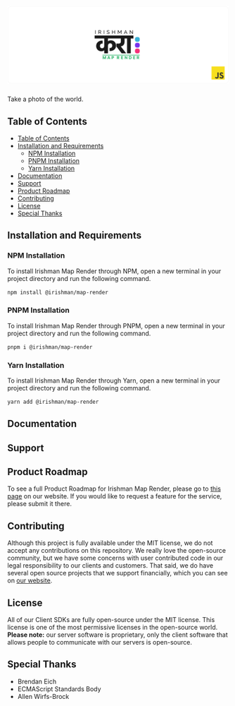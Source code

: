 # ![Irishman Map Render's JavaScript SDK](https://raw.githubusercontent.com/irishman-cloud/map-render-javascript/master/.github/banner.svg)

Take a photo of the world.

## Table of Contents

- [Table of Contents](#table-of-contents)
- [Installation and Requirements](#installation-and-requirements)
  - [NPM Installation](#npm-installation)
  - [PNPM Installation](#pnpm-installation)
  - [Yarn Installation](#yarn-installation)
- [Documentation](#documentation)
- [Support](#support)
- [Product Roadmap](#product-roadmap)
- [Contributing](#contributing)
- [License](#license)
- [Special Thanks](#special-thanks)

## Installation and Requirements

### NPM Installation

To install Irishman Map Render through NPM, open a new terminal in your project directory and run the following command.

```bash
npm install @irishman/map-render
```

### PNPM Installation

To install Irishman Map Render through PNPM, open a new terminal in your project directory and run the following command.

```bash
pnpm i @irishman/map-render
```

### Yarn Installation

To install Irishman Map Render through Yarn, open a new terminal in your project directory and run the following command.

```bash
yarn add @irishman/map-render
```

## Documentation

## Support

## Product Roadmap

To see a full Product Roadmap for Irishman Map Render, please go to [this page](https://irishman.cloud/service/map-render/roadmap) on our website. If you would like to request a feature for the service, please submit it there.

## Contributing

Although this project is fully available under the MIT license, we do not accept any contributions on this repository. We really love the open-source community, but we have some concerns with user contributed code in our legal responsibility to our clients and customers. That said, we do have several open source projects that we support financially, which you can see on [our website](https://irishman.cloud/).

## License

All of our Client SDKs are fully open-source under the MIT license. This license is one of the most permissive licenses in the open-source world. **Please note:** our server software is proprietary, only the client software that allows people to communicate with our servers is open-source.

## Special Thanks

- Brendan Eich
- ECMAScript Standards Body
- Allen Wirfs-Brock
